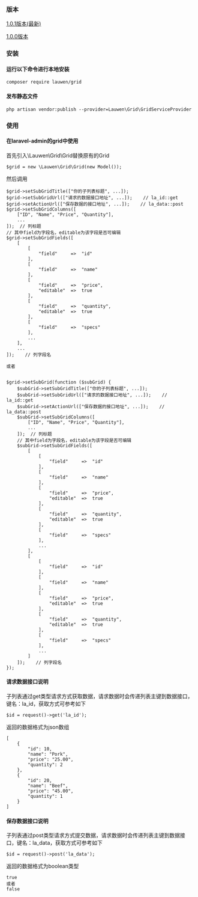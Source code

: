 ### 版本
[1.0.1版本(最新)](https://github.com/lauwen/grid/blob/master/README.md)

[1.0.0版本](https://github.com/lauwen/grid/blob/master/README1.md)
### 安装
#### 运行以下命令进行本地安装
```
composer require lauwen/grid
```

#### 发布静态文件
```
php artisan vendor:publish --provider=Lauwen\Grid\GridServiceProvider
```

### 使用
#### 在laravel-admin的grid中使用
首先引入\Lauwen\Grid\Grid替换原有的Grid
```
$grid = new \Lauwen\Grid\Grid(new Model());
```

然后调用
```
$grid->setSubGridTitle(["你的子列表标题", ...]);
$grid->setSubGridUrl(["请求的数据接口地址", ...]);    // la_id::get
$grid->setActionUrl(["保存数据的接口地址", ...]);    // la_data::post
$grid->setSubGridColumns([
    ["ID", "Name", "Price", "Quantity"],
    ...
]);  // 列标题
// 其中field为字段名，editable为该字段是否可编辑
$grid->setSubGridFields([
    [
        [
            "field"     =>  "id"
        ],
        [
            "field"     =>  "name"
        ],
        [
            "field"     =>  "price",
            "editable"  =>  true
        ],
        [
            "field"     =>  "quantity",
            "editable"  =>  true
        ],
        [
            "field"     =>  "specs"
        ],
        ...
    ],
    ...
]);    // 列字段名

或者


$grid->setSubGrid(function ($subGrid) {
    $subGrid->setSubGridTitle(["你的子列表标题", ...]);
    $subGrid->setSubGridUrl(["请求的数据接口地址", ...]);    // la_id::get
    $subGrid->setActionUrl(["保存数据的接口地址", ...]);    // la_data::post
    $subGrid->setSubGridColumns([
        ["ID", "Name", "Price", "Quantity"],
        ...
    ]);  // 列标题
    // 其中field为字段名，editable为该字段是否可编辑
    $subGrid->setSubGridFields([
        [
            [
                "field"     =>  "id"
            ],
            [
                "field"     =>  "name"
            ],
            [
                "field"     =>  "price",
                "editable"  =>  true
            ],
            [
                "field"     =>  "quantity",
                "editable"  =>  true
            ],
            [
                "field"     =>  "specs"
            ],
            ...
        ],
        [
            [
                "field"     =>  "id"
            ],
            [
                "field"     =>  "name"
            ],
            [
                "field"     =>  "price",
                "editable"  =>  true
            ],
            [
                "field"     =>  "quantity",
                "editable"  =>  true
            ],
            [
                "field"     =>  "specs"
            ],
            ...
        ]
    ]);    // 列字段名
});
```

#### 请求数据接口说明
子列表通过get类型请求方式获取数据，请求数据时会传递列表主键到数据接口，键名：la_id，获取方式可参考如下
```
$id = request()->get('la_id');
```

返回的数据格式为json数组
```
[
    {
        "id": 10,
        "name": "Pork",
        "price": "25.00",
        "quantity": 2
    },
    {
        "id": 20,
        "name": "Beef",
        "price": "45.00",
        "quantity": 1
    }
]
```
#### 保存数据接口说明
子列表通过post类型请求方式提交数据，请求数据时会传递列表主键到数据接口，键名：la_data，获取方式可参考如下
```
$id = request()->post('la_data');
```

返回的数据格式为boolean类型
```
true
或者
false
```
